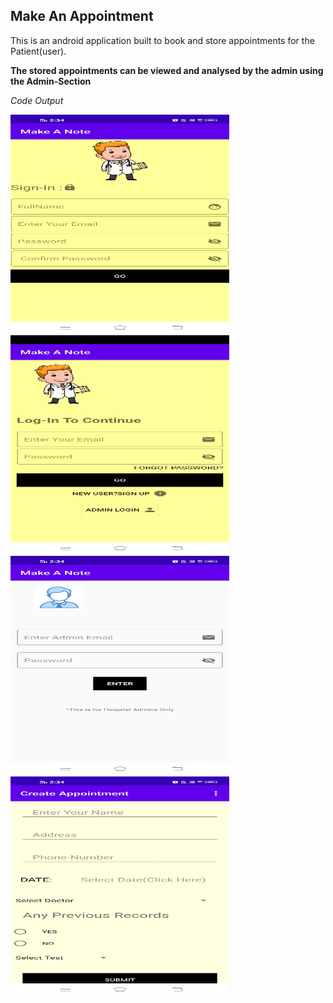 ## Make An Appointment

This is an android application built to book and store appointments for the Patient(user).

**The stored appointments can be viewed and analysed by the admin using the Admin-Section**

*Code Output*

<img src="/Note%20(1).jpg" height="350" width="350">
<img src="/Note%20(2).jpg" height="350" width="350">
<img src="/Note%20(3).jpg" height="350" width="350">
<img src="/Note%20(4).jpg" height="350" width="350">

